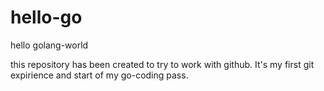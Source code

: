 # hello-go
hello golang-world

this repository has been created to try to work with github. It's my first git expirience and start of my go-coding pass. 
